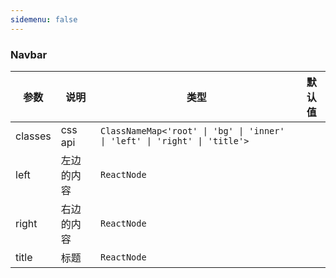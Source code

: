 ```yaml
---
sidemenu: false
---
```


### Navbar

| 参数	|说明	|类型	|默认值
| --- | --- | --- | ---
| classes | css api | `ClassNameMap<'root' \| 'bg' \| 'inner' \| 'left' \| 'right' \| 'title'>` |
| left | 左边的内容 | `ReactNode` |
| right | 右边的内容 | `ReactNode` |
| title | 标题 | `ReactNode` |
